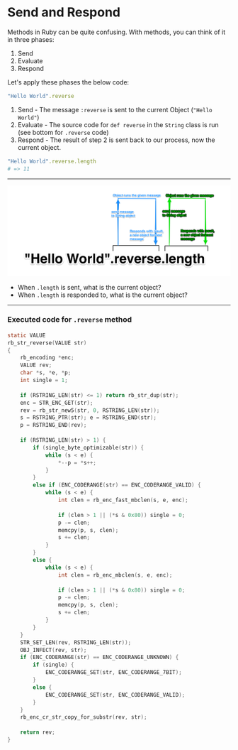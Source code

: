 # Send and Respond

Methods in Ruby can be quite confusing. With methods, you can think of it in
three phases:

1. Send
2. Evaluate
3. Respond

Let's apply these phases the below code:

```ruby
"Hello World".reverse
```

1. Send - The message `:reverse` is sent to the current Object (`"Hello World"`)
2. Evaluate - The source code for `def reverse` in the `String` class is run (see bottom for `.reverse` code)
3. Respond - The result of step 2 is sent back to our process, now the current object.

```ruby
"Hello World".reverse.length
# => 11
```
-------
![Message Flow](resources/message.png)


- When `.length` is sent, what is the current object?
- When `.length` is responded to, what is the current object?

------

### Executed code for `.reverse` method
```c
static VALUE
rb_str_reverse(VALUE str)
{
    rb_encoding *enc;
    VALUE rev;
    char *s, *e, *p;
    int single = 1;

    if (RSTRING_LEN(str) <= 1) return rb_str_dup(str);
    enc = STR_ENC_GET(str);
    rev = rb_str_new5(str, 0, RSTRING_LEN(str));
    s = RSTRING_PTR(str); e = RSTRING_END(str);
    p = RSTRING_END(rev);

    if (RSTRING_LEN(str) > 1) {
        if (single_byte_optimizable(str)) {
            while (s < e) {
                *--p = *s++;
            }
        }
        else if (ENC_CODERANGE(str) == ENC_CODERANGE_VALID) {
            while (s < e) {
                int clen = rb_enc_fast_mbclen(s, e, enc);

                if (clen > 1 || (*s & 0x80)) single = 0;
                p -= clen;
                memcpy(p, s, clen);
                s += clen;
            }
        }
        else {
            while (s < e) {
                int clen = rb_enc_mbclen(s, e, enc);

                if (clen > 1 || (*s & 0x80)) single = 0;
                p -= clen;
                memcpy(p, s, clen);
                s += clen;
            }
        }
    }
    STR_SET_LEN(rev, RSTRING_LEN(str));
    OBJ_INFECT(rev, str);
    if (ENC_CODERANGE(str) == ENC_CODERANGE_UNKNOWN) {
        if (single) {
            ENC_CODERANGE_SET(str, ENC_CODERANGE_7BIT);
        }
        else {
            ENC_CODERANGE_SET(str, ENC_CODERANGE_VALID);
        }
    }
    rb_enc_cr_str_copy_for_substr(rev, str);

    return rev;
}
```
